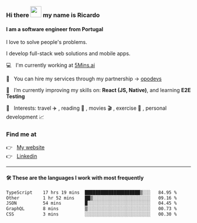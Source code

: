 ### Hi there <img src="https://raw.githubusercontent.com/iampavangandhi/iampavangandhi/master/gifs/Hi.gif" width="30"> my name is Ricardo
#### I am a software engineer from Portugal
I love to solve people's problems.

I develop full-stack web solutions and mobile apps.

💻  &nbsp; I'm currently working at <a href="https://5mins.ai/">5Mins.ai</a>

💼  &nbsp; You can hire my services through my partnership -> <a href="https://github.com/opodevs">opodevs</a>

🌱 &nbsp; I’m currently improving my skills on: **React (JS, Native)**, and learning **E2E Testing**

💙 &nbsp; Interests: travel ✈️ , reading 📖 , movies 🎬 , exercise 🏃 , personal development 📈

### Find me at

<p align="left">
  👉  &nbsp;
  <a href="https://ricardopbarbosa.com" target="_blank">
    My website
  </a>
  <br/>
  👉 &nbsp;
  <a href="https://www.linkedin.com/in/ricardopbarbosa" target="_blank">
    Linkedin
  </a>
</p>

<hr />

#### 🛠 These are the languages I work with most frequently
<!--START_SECTION:waka-->

```txt
TypeScript    17 hrs 19 mins  █████████████████████▒░░░   84.95 %
Other         1 hr 52 mins    ██▒░░░░░░░░░░░░░░░░░░░░░░   09.16 %
JSON          54 mins         █░░░░░░░░░░░░░░░░░░░░░░░░   04.45 %
GraphQL       8 mins          ▒░░░░░░░░░░░░░░░░░░░░░░░░   00.73 %
CSS           3 mins          ░░░░░░░░░░░░░░░░░░░░░░░░░   00.30 %
```

<!--END_SECTION:waka-->
